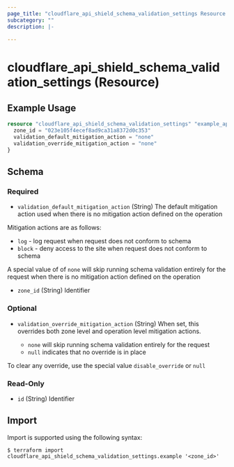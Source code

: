 ```yaml
---
page_title: "cloudflare_api_shield_schema_validation_settings Resource - Cloudflare"
subcategory: ""
description: |-
  
---
```


# cloudflare_api_shield_schema_validation_settings (Resource)



## Example Usage

```terraform
resource "cloudflare_api_shield_schema_validation_settings" "example_api_shield_schema_validation_settings" {
  zone_id = "023e105f4ecef8ad9ca31a8372d0c353"
  validation_default_mitigation_action = "none"
  validation_override_mitigation_action = "none"
}
```

<!-- schema generated by tfplugindocs -->
## Schema

### Required

- `validation_default_mitigation_action` (String) The default mitigation action used when there is no mitigation action defined on the operation

Mitigation actions are as follows:

  * `log` - log request when request does not conform to schema
  * `block` - deny access to the site when request does not conform to schema

A special value of of `none` will skip running schema validation entirely for the request when there is no mitigation action defined on the operation
- `zone_id` (String) Identifier

### Optional

- `validation_override_mitigation_action` (String) When set, this overrides both zone level and operation level mitigation actions.

  - `none` will skip running schema validation entirely for the request
  - `null` indicates that no override is in place

To clear any override, use the special value `disable_override` or `null`

### Read-Only

- `id` (String) Identifier

## Import

Import is supported using the following syntax:

```shell
$ terraform import cloudflare_api_shield_schema_validation_settings.example '<zone_id>'
```
